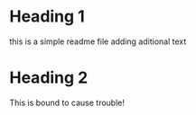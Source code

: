 # Heading 1

this is a simple readme file
adding aditional text
# Heading 2

This is bound to cause trouble!
